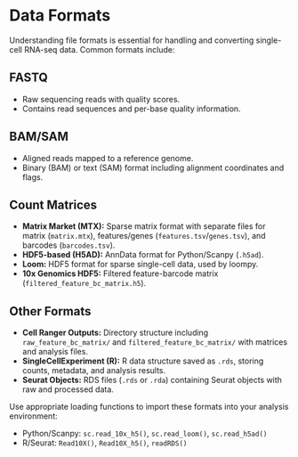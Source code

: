 # Data Formats

Understanding file formats is essential for handling and converting single-cell RNA-seq data. Common formats include:

## FASTQ
- Raw sequencing reads with quality scores.
- Contains read sequences and per-base quality information.

## BAM/SAM
- Aligned reads mapped to a reference genome.
- Binary (BAM) or text (SAM) format including alignment coordinates and flags.

## Count Matrices
- **Matrix Market (MTX):** Sparse matrix format with separate files for matrix (`matrix.mtx`), features/genes (`features.tsv`/`genes.tsv`), and barcodes (`barcodes.tsv`).
- **HDF5-based (H5AD):** AnnData format for Python/Scanpy (`.h5ad`).
- **Loom:** HDF5 format for sparse single-cell data, used by loompy.
- **10x Genomics HDF5:** Filtered feature-barcode matrix (`filtered_feature_bc_matrix.h5`).

## Other Formats
- **Cell Ranger Outputs:** Directory structure including `raw_feature_bc_matrix/` and `filtered_feature_bc_matrix/` with matrices and analysis files.
- **SingleCellExperiment (R):** R data structure saved as `.rds`, storing counts, metadata, and analysis results.
- **Seurat Objects:** RDS files (`.rds` or `.rda`) containing Seurat objects with raw and processed data.

Use appropriate loading functions to import these formats into your analysis environment:
- Python/Scanpy: `sc.read_10x_h5()`, `sc.read_loom()`, `sc.read_h5ad()`
- R/Seurat: `Read10X()`, `Read10X_h5()`, `readRDS()`
